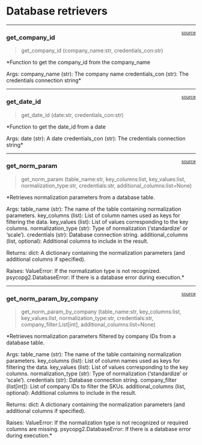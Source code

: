 # Database retrievers


<!-- WARNING: THIS FILE WAS AUTOGENERATED! DO NOT EDIT! -->

------------------------------------------------------------------------

<a
href="https://github.com/d3group/inventory_foundation-sdk/blob/main/inventory_foundation_sdk/db_retrievers.py#L22"
target="_blank" style="float:right; font-size:smaller">source</a>

### get_company_id

>  get_company_id (company_name:str, credentials_con:str)

\*Function to get the company_id from the company_name

Args: company_name (str): The company name credentials_con (str): The
credentials connection string\*

------------------------------------------------------------------------

<a
href="https://github.com/d3group/inventory_foundation-sdk/blob/main/inventory_foundation_sdk/db_retrievers.py#L55"
target="_blank" style="float:right; font-size:smaller">source</a>

### get_date_id

>  get_date_id (date:str, credentials_con:str)

\*Function to get the date_id from a date

Args: date (str): A date credentials_con (str): The credentials
connection string\*

------------------------------------------------------------------------

<a
href="https://github.com/d3group/inventory_foundation-sdk/blob/main/inventory_foundation_sdk/db_retrievers.py#L89"
target="_blank" style="float:right; font-size:smaller">source</a>

### get_norm_param

>  get_norm_param (table_name:str, key_columns:list, key_values:list,
>                      normalization_type:str, credentials:str,
>                      additional_columns:list=None)

\*Retrieves normalization parameters from a database table.

Args: table_name (str): The name of the table containing normalization
parameters. key_columns (list): List of column names used as keys for
filtering the data. key_values (list): List of values corresponding to
the key columns. normalization_type (str): Type of normalization
(‘standardize’ or ‘scale’). credentials (str): Database connection
string. additional_columns (list, optional): Additional columns to
include in the result.

Returns: dict: A dictionary containing the normalization parameters (and
additional columns if specified).

Raises: ValueError: If the normalization type is not recognized.
psycopg2.DatabaseError: If there is a database error during execution.\*

------------------------------------------------------------------------

<a
href="https://github.com/d3group/inventory_foundation-sdk/blob/main/inventory_foundation_sdk/db_retrievers.py#L178"
target="_blank" style="float:right; font-size:smaller">source</a>

### get_norm_param_by_company

>  get_norm_param_by_company (table_name:str, key_columns:list,
>                                 key_values:list, normalization_type:str,
>                                 credentials:str, company_filter:List[int],
>                                 additional_columns:list=None)

\*Retrieves normalization parameters filtered by company IDs from a
database table.

Args: table_name (str): The name of the table containing normalization
parameters. key_columns (list): List of column names used as keys for
filtering the data. key_values (list): List of values corresponding to
the key columns. normalization_type (str): Type of normalization
(‘standardize’ or ‘scale’). credentials (str): Database connection
string. company_filter (list\[int\]): List of company IDs to filter the
SKUs. additional_columns (list, optional): Additional columns to include
in the result.

Returns: dict: A dictionary containing the normalization parameters (and
additional columns if specified).

Raises: ValueError: If the normalization type is not recognized or
required columns are missing. psycopg2.DatabaseError: If there is a
database error during execution.\*
